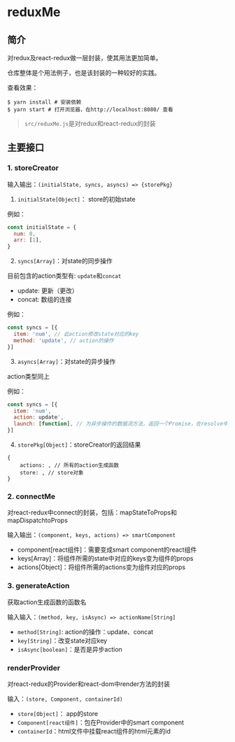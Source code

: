 # reduxMe

## 简介

对redux及react-redux做一层封装，使其用法更加简单。

仓库整体是个用法例子，也是该封装的一种较好的实践。

查看效果：
```
$ yarn install # 安装依赖
$ yarn start # 打开浏览器，在http://localhost:8080/ 查看
```

> `src/reduxMe.js`是对redux和react-redux的封装

## 主要接口

### 1. storeCreator

输入输出：`(initialState, syncs, asyncs) => {storePkg}`

1. `initialState[Object]`： store的初始state

例如：
```javascript
const initialState = {
  num: 0,
  arr: [1],
}
```


2. `syncs[Array]`：对state的同步操作

目前包含的action类型有: `update`和`concat`

- update: 更新（更改）
- concat: 数组的连接

例如：

```javascript
const syncs = [{
  item: 'num', // 此action修改state对应的key
  method: 'update', // action的操作
}]
```
3. `asyncs[Array]`：对state的异步操作

action类型同上

例如：

```javascript
const syncs = [{
  item: 'num',
  action: update',
  launch: [function], // 为异步操作的数据流方法，返回一个Promise，在resolve中传递action的payload
}]
```

4. `storePkg[Object]`：storeCreator的返回结果

```
{
    actions: , // 所有的action生成函数
    store: , // store对象
}
```

### 2. connectMe

对react-redux中connect的封装，包括：mapStateToProps和mapDispatchtoProps

输入输出：`(component, keys, actions) => smartComponent`

- component[react组件]：需要变成smart component的react组件
- keys[Array]：将组件所需的state中对应的keys变为组件的props
- actions[Object]：将组件所需的actions变为组件对应的props

### 3. generateAction

获取action生成函数的函数名

输入输入：`(method, key, isAsync) => actionName[String]`

- `method[String]`: action的操作：update、concat
- `key[String]`：改变state对应key
- `isAsync[boolean]`：是否是异步action

### renderProvider

对react-redux的Provider和react-dom中render方法的封装

输入：`(store, Component, containerId)`

- `store[Object]`： app的store
- `Component[react组件]`：包在Provider中的smart component
- `containerId`：html文件中挂载react组件的html元素的id


